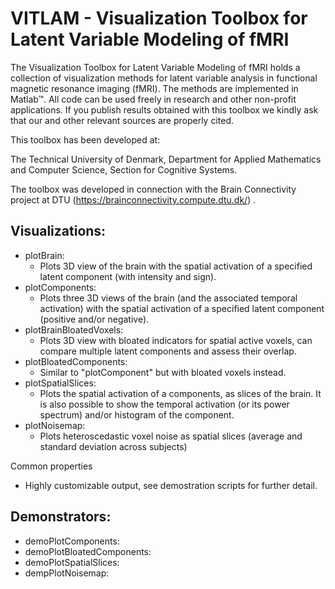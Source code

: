 # VITLAM - Visualization Toolbox for Latent Variable Modeling of fMRI
The Visualization Toolbox for Latent Variable Modeling of fMRI holds a 
collection of visualization methods for latent variable analysis in 
functional magnetic resonance imaging (fMRI). The methods are implemented 
in Matlab™. All code can be used freely in research and other non-profit 
applications. If you publish results obtained with this toolbox we kindly 
ask that our and other relevant sources are properly cited. 

This toolbox has been developed at:

The Technical University of Denmark, 
Department for Applied Mathematics and Computer Science,
Section for Cognitive Systems.

The toolbox was developed in connection with the Brain Connectivity project 
at DTU (https://brainconnectivity.compute.dtu.dk/) .

## Visualizations:

* plotBrain:              
	- Plots 3D view of the brain with the spatial activation of a specified latent component (with intensity and sign).
* plotComponents:         
	- Plots three 3D views of the brain (and the associated temporal activation) with the spatial activation of a specified latent component (positive and/or negative).
* plotBrainBloatedVoxels: 
	- Plots 3D view with bloated indicators for spatial active voxels, can compare multiple latent components and assess their overlap.
* plotBloatedComponents:  
	- Similar to "plotComponent" but with bloated voxels instead.
* plotSpatialSlices:      
	- Plots the spatial activation of a components, as slices of the brain. It is also possible to show the temporal activation (or its power spectrum) and/or histogram of the component.
* plotNoisemap:           
	- Plots heteroscedastic voxel noise as spatial slices (average and standard deviation across subjects)

Common properties

* Highly customizable output, see demostration scripts for further detail.

## Demonstrators:
* demoPlotComponents:         
* demoPlotBloatedComponents:  
* demoPlotSpatialSlices:      
* dempPlotNoisemap:           
